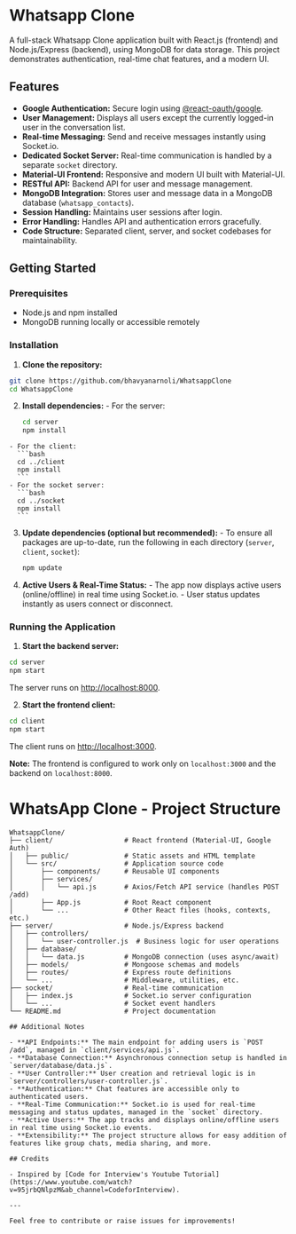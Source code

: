 # Whatsapp Clone
A full-stack Whatsapp Clone application built with React.js (frontend) and Node.js/Express (backend), using MongoDB for data storage. This project demonstrates authentication, real-time chat features, and a modern UI.

## Features

- **Google Authentication:** Secure login using [@react-oauth/google](https://www.npmjs.com/package/@react-oauth/google).
- **User Management:** Displays all users except the currently logged-in user in the conversation list.
- **Real-time Messaging:** Send and receive messages instantly using Socket.io.
- **Dedicated Socket Server:** Real-time communication is handled by a separate `socket` directory.  
- **Material-UI Frontend:** Responsive and modern UI built with Material-UI.
- **RESTful API:** Backend API for user and message management.
- **MongoDB Integration:** Stores user and message data in a MongoDB database (`whatsapp_contacts`).
- **Session Handling:** Maintains user sessions after login.
- **Error Handling:** Handles API and authentication errors gracefully.
- **Code Structure:** Separated client, server, and socket codebases for maintainability.

## Getting Started

### Prerequisites

- Node.js and npm installed
- MongoDB running locally or accessible remotely

### Installation

1. **Clone the repository:**
  ```bash
  git clone https://github.com/bhavyanarnoli/WhatsappClone
  cd WhatsappClone
  ```
  2. **Install dependencies:**
    - For the server:
      ```bash
      cd server
      npm install
      ```
    - For the client:
      ```bash
      cd ../client
      npm install
      ```
    - For the socket server:
      ```bash
      cd ../socket
      npm install
      ```

  3. **Update dependencies (optional but recommended):**
    - To ensure all packages are up-to-date, run the following in each directory (`server`, `client`, `socket`):
      ```bash
      npm update
      ```

  4. **Active Users & Real-Time Status:**
    - The app now displays active users (online/offline) in real time using Socket.io.
    - User status updates instantly as users connect or disconnect.

### Running the Application

1. **Start the backend server:**
  ```bash
  cd server
  npm start
  ```
  The server runs on [http://localhost:8000](http://localhost:8000).

2. **Start the frontend client:**
  ```bash
  cd client
  npm start
  ```
  The client runs on [http://localhost:3000](http://localhost:3000).

**Note:** The frontend is configured to work only on `localhost:3000` and the backend on `localhost:8000`.

# WhatsApp Clone - Project Structure

```text
WhatsappClone/
├── client/                  # React frontend (Material-UI, Google Auth)
│   ├── public/              # Static assets and HTML template
│   └── src/                 # Application source code
│       ├── components/      # Reusable UI components
│       ├── services/
│       │   └── api.js       # Axios/Fetch API service (handles POST /add)
│       ├── App.js           # Root React component
│       └── ...              # Other React files (hooks, contexts, etc.)
├── server/                  # Node.js/Express backend
│   ├── controllers/
│   │   └── user-controller.js  # Business logic for user operations
│   ├── database/
│   │   └── data.js          # MongoDB connection (uses async/await)
│   ├── models/              # Mongoose schemas and models
│   ├── routes/              # Express route definitions
│   └── ...                  # Middleware, utilities, etc.
├── socket/                  # Real-time communication
│   ├── index.js             # Socket.io server configuration
│   └── ...                  # Socket event handlers
└── README.md                # Project documentation

## Additional Notes

- **API Endpoints:** The main endpoint for adding users is `POST /add`, managed in `client/services/api.js`.
- **Database Connection:** Asynchronous connection setup is handled in `server/database/data.js`.
- **User Controller:** User creation and retrieval logic is in `server/controllers/user-controller.js`.
- **Authentication:** Chat features are accessible only to authenticated users.
- **Real-Time Communication:** Socket.io is used for real-time messaging and status updates, managed in the `socket` directory.
- **Active Users:** The app tracks and displays online/offline users in real time using Socket.io events.
- **Extensibility:** The project structure allows for easy addition of features like group chats, media sharing, and more.

## Credits

- Inspired by [Code for Interview's Youtube Tutorial](https://www.youtube.com/watch?v=95jrbQNlpzM&ab_channel=CodeforInterview).

---

Feel free to contribute or raise issues for improvements!
